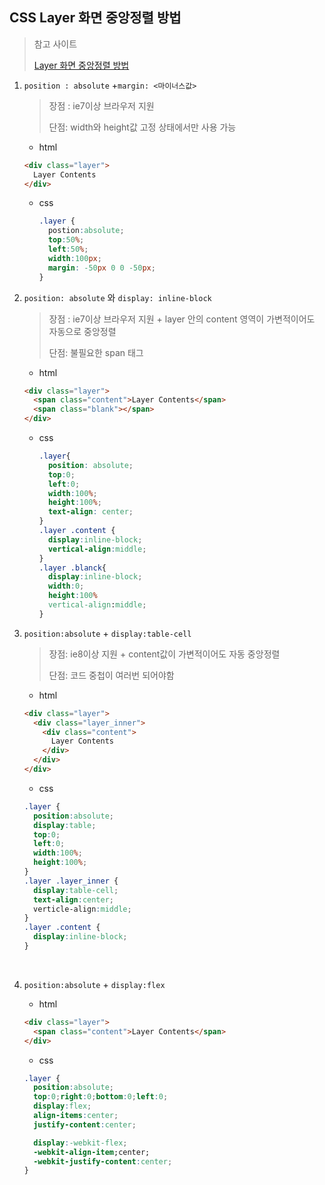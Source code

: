 ## CSS Layer 화면 중앙정렬 방법

> 참고 사이트
>
> [Layer 화면 중앙정렬 방법](http://nuli.navercorp.com/sharing/blog/post/1132794)

1. `position : absolute` +`margin: <마이너스값>` 

   > 장점 : ie7이상 브라우저 지원
   >
   > 단점: width와 height값 고정 상태에서만 사용 가능

   - html

   ```html
   <div class="layer">
     Layer Contents
   </div>
   ```

   - css

     ```css
     .layer {
       postion:absolute;
       top:50%;
       left:50%;
       width:100px;
       margin: -50px 0 0 -50px;
     }
     ```

2. `position: absolute` 와 `display: inline-block`

   > 장점 : ie7이상 브라우저 지원 + layer 안의 content 영역이 가변적이어도 자동으로 중앙정렬
   >
   > 단점: 불필요한 span 태그

   - html

   ```html
   <div class="layer">
     <span class="content">Layer Contents</span>
     <span class="blank"></span>
   </div>
   ```

   - css

     ```css
     .layer{
       position: absolute;
       top:0;
       left:0;
       width:100%;
       height:100%;
       text-align: center;
     }
     .layer .content {
       display:inline-block;
       vertical-align:middle;
     }
     .layer .blanck{
       display:inline-block;
       width:0;
       height:100%
       vertical-align:middle;
     }
     ```

3. `position:absolute`  + `display:table-cell`

   > 장점: ie8이상 지원 + content값이 가변적이어도 자동 중앙정렬
   >
   > 단점: 코드 중첩이 여러번 되어야함

   - html

   ```html
   <div class="layer">
     <div class="layer_inner">
       <div class="content">
         Layer Contents
       </div>
     </div>
   </div>
   ```

   - css

   ``` css
   .layer {
     position:absolute;
     display:table;
     top:0;
     left:0;
     width:100%;
     height:100%;
   }
   .layer .layer_inner {
     display:table-cell;
     text-align:center;
     verticle-align:middle;
   }
   .layer .content {
     display:inline-block;
   }
   ```

   ​

4. `position:absolute` + `display:flex`

   - html

   ```html
   <div class="layer">
     <span class="content">Layer Contents</span>
   </div>
   ```

   - css

   ```css
   .layer {
     position:absolute;
     top:0;right:0;bottom:0;left:0;
     display:flex;
     align-items:center;
     justify-content:center;

     display:-webkit-flex;
     -webkit-align-item;center;
     -webkit-justify-content:center;
   }
   ```

   ​